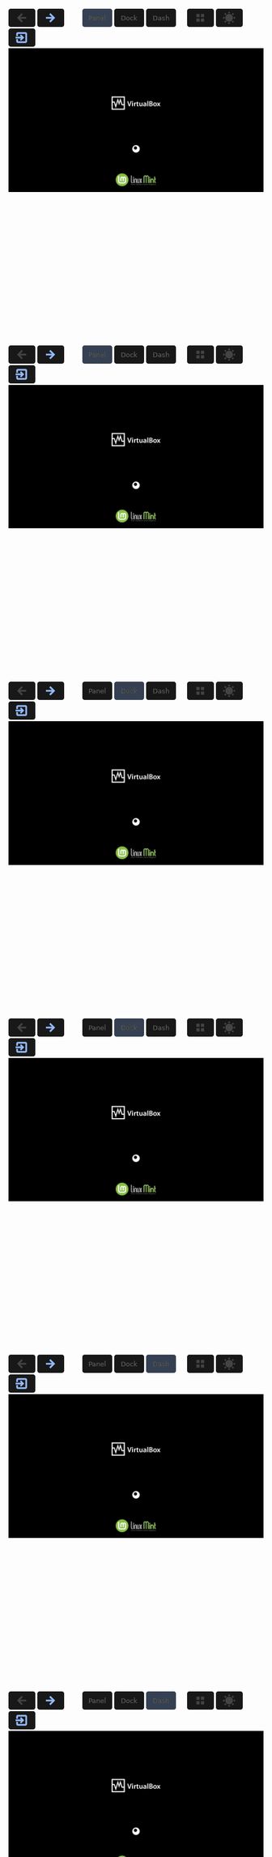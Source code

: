 <br><br><br><br><br><br><br><br><br><br><br><br><br><br><br><br>

<span id="1lws">
  <a href="https://github.com/pl453s/linux-mint-gnome/blob/main/tour/test.md#1lws"><img src="../btn/button_back_inactive.png"></a>
  <a href="https://github.com/pl453s/linux-mint-gnome/blob/main/tour/test.md#2lws"><img src="../btn/button_next.png"></a>
  &emsp;&emsp;
  <a href="https://github.com/pl453s/linux-mint-gnome/blob/main/tour/test.md#1lws"><img src="../btn/button_panel_on_inactive.png"></a>
  <a href="https://github.com/pl453s/linux-mint-gnome/blob/main/tour/test.md#1lws"><img src="../btn/button_dock_off_inactive.png"></a>
  <a href="https://github.com/pl453s/linux-mint-gnome/blob/main/tour/test.md#1lws"><img src="../btn/button_dash_off_inactive.png"></a>
  &emsp;
  <a href="https://github.com/pl453s/linux-mint-gnome/blob/main/tour/test.md#1lws"><img src="../btn/button_icons_off_inactive.png"></a>
  <a href="https://github.com/pl453s/linux-mint-gnome/blob/main/tour/test.md#1lws"><img src="../btn/button_dark_off_inactive.png"></a>
  &emsp;&emsp;
  <a href="https://github.com/pl453s/linux-mint-gnome"><img src="../btn/button_exit.png"></a>
  <img src="../img/1_boot.png">
</span>

<br><br><br><br><br><br><br><br><br><br><br><br><br><br><br><br>

<span id="1lwh">
  <a href="https://github.com/pl453s/linux-mint-gnome/blob/main/tour/test.md#1lwh"><img src="../btn/button_back_inactive.png"></a>
  <a href="https://github.com/pl453s/linux-mint-gnome/blob/main/tour/test.md#2lwh"><img src="../btn/button_next.png"></a>
  &emsp;&emsp;
  <a href="https://github.com/pl453s/linux-mint-gnome/blob/main/tour/test.md#1lwh"><img src="../btn/button_panel_on_inactive.png"></a>
  <a href="https://github.com/pl453s/linux-mint-gnome/blob/main/tour/test.md#1lwh"><img src="../btn/button_dock_off_inactive.png"></a>
  <a href="https://github.com/pl453s/linux-mint-gnome/blob/main/tour/test.md#1lwh"><img src="../btn/button_dash_off_inactive.png"></a>
  &emsp;
  <a href="https://github.com/pl453s/linux-mint-gnome/blob/main/tour/test.md#1lwh"><img src="../btn/button_icons_off_inactive.png"></a>
  <a href="https://github.com/pl453s/linux-mint-gnome/blob/main/tour/test.md#1lwh"><img src="../btn/button_dark_off_inactive.png"></a>
  &emsp;&emsp;
  <a href="https://github.com/pl453s/linux-mint-gnome"><img src="../btn/button_exit.png"></a>
  <img src="../img/1_boot.png">
</span>

<br><br><br><br><br><br><br><br><br><br><br><br><br><br><br><br>

<span id="1lms">
  <a href="https://github.com/pl453s/linux-mint-gnome/blob/main/tour/test.md#1lms"><img src="../btn/button_back_inactive.png"></a>
  <a href="https://github.com/pl453s/linux-mint-gnome/blob/main/tour/test.md#2lms"><img src="../btn/button_next.png"></a>
  &emsp;&emsp;
  <a href="https://github.com/pl453s/linux-mint-gnome/blob/main/tour/test.md#1lms"><img src="../btn/button_panel_off_inactive.png"></a>
  <a href="https://github.com/pl453s/linux-mint-gnome/blob/main/tour/test.md#1lms"><img src="../btn/button_dock_on_inactive.png"></a>
  <a href="https://github.com/pl453s/linux-mint-gnome/blob/main/tour/test.md#1lms"><img src="../btn/button_dash_off_inactive.png"></a>
  &emsp;
  <a href="https://github.com/pl453s/linux-mint-gnome/blob/main/tour/test.md#1lms"><img src="../btn/button_icons_off_inactive.png"></a>
  <a href="https://github.com/pl453s/linux-mint-gnome/blob/main/tour/test.md#1lms"><img src="../btn/button_dark_off_inactive.png"></a>
  &emsp;&emsp;
  <a href="https://github.com/pl453s/linux-mint-gnome"><img src="../btn/button_exit.png"></a>
  <img src="../img/1_boot.png">
</span>

<br><br><br><br><br><br><br><br><br><br><br><br><br><br><br><br>

<span id="1lmh">
  <a href="https://github.com/pl453s/linux-mint-gnome/blob/main/tour/test.md#1lmh"><img src="../btn/button_back_inactive.png"></a>
  <a href="https://github.com/pl453s/linux-mint-gnome/blob/main/tour/test.md#2lmh"><img src="../btn/button_next.png"></a>
  &emsp;&emsp;
  <a href="https://github.com/pl453s/linux-mint-gnome/blob/main/tour/test.md#1lmh"><img src="../btn/button_panel_off_inactive.png"></a>
  <a href="https://github.com/pl453s/linux-mint-gnome/blob/main/tour/test.md#1lmh"><img src="../btn/button_dock_on_inactive.png"></a>
  <a href="https://github.com/pl453s/linux-mint-gnome/blob/main/tour/test.md#1lmh"><img src="../btn/button_dash_off_inactive.png"></a>
  &emsp;
  <a href="https://github.com/pl453s/linux-mint-gnome/blob/main/tour/test.md#1lmh"><img src="../btn/button_icons_off_inactive.png"></a>
  <a href="https://github.com/pl453s/linux-mint-gnome/blob/main/tour/test.md#1lmh"><img src="../btn/button_dark_off_inactive.png"></a>
  &emsp;&emsp;
  <a href="https://github.com/pl453s/linux-mint-gnome"><img src="../btn/button_exit.png"></a>
  <img src="../img/1_boot.png">
</span>

<br><br><br><br><br><br><br><br><br><br><br><br><br><br><br><br>

<span id="1lgs">
  <a href="https://github.com/pl453s/linux-mint-gnome/blob/main/tour/test.md#1lgs"><img src="../btn/button_back_inactive.png"></a>
  <a href="https://github.com/pl453s/linux-mint-gnome/blob/main/tour/test.md#2lgs"><img src="../btn/button_next.png"></a>
  &emsp;&emsp;
  <a href="https://github.com/pl453s/linux-mint-gnome/blob/main/tour/test.md#1lgs"><img src="../btn/button_panel_off_inactive.png"></a>
  <a href="https://github.com/pl453s/linux-mint-gnome/blob/main/tour/test.md#1lgs"><img src="../btn/button_dock_off_inactive.png"></a>
  <a href="https://github.com/pl453s/linux-mint-gnome/blob/main/tour/test.md#1lgs"><img src="../btn/button_dash_on_inactive.png"></a>
  &emsp;
  <a href="https://github.com/pl453s/linux-mint-gnome/blob/main/tour/test.md#1lgs"><img src="../btn/button_icons_off_inactive.png"></a>
  <a href="https://github.com/pl453s/linux-mint-gnome/blob/main/tour/test.md#1lgs"><img src="../btn/button_dark_off_inactive.png"></a>
  &emsp;&emsp;
  <a href="https://github.com/pl453s/linux-mint-gnome"><img src="../btn/button_exit.png"></a>
  <img src="../img/1_boot.png">
</span>

<br><br><br><br><br><br><br><br><br><br><br><br><br><br><br><br>

<span id="1lgh">
  <a href="https://github.com/pl453s/linux-mint-gnome/blob/main/tour/test.md#1lgh"><img src="../btn/button_back_inactive.png"></a>
  <a href="https://github.com/pl453s/linux-mint-gnome/blob/main/tour/test.md#2lgh"><img src="../btn/button_next.png"></a>
  &emsp;&emsp;
  <a href="https://github.com/pl453s/linux-mint-gnome/blob/main/tour/test.md#1lgh"><img src="../btn/button_panel_off_inactive.png"></a>
  <a href="https://github.com/pl453s/linux-mint-gnome/blob/main/tour/test.md#1lgh"><img src="../btn/button_dock_off_inactive.png"></a>
  <a href="https://github.com/pl453s/linux-mint-gnome/blob/main/tour/test.md#1lgh"><img src="../btn/button_dash_on_inactive.png"></a>
  &emsp;
  <a href="https://github.com/pl453s/linux-mint-gnome/blob/main/tour/test.md#1lgh"><img src="../btn/button_icons_off_inactive.png"></a>
  <a href="https://github.com/pl453s/linux-mint-gnome/blob/main/tour/test.md#1lgh"><img src="../btn/button_dark_off_inactive.png"></a>
  &emsp;&emsp;
  <a href="https://github.com/pl453s/linux-mint-gnome"><img src="../btn/button_exit.png"></a>
  <img src="../img/1_boot.png">
</span>

<br><br><br><br><br><br><br><br><br><br><br><br><br><br><br><br>

<span id="1dws">
  <a href="https://github.com/pl453s/linux-mint-gnome/blob/main/tour/test.md#1dws"><img src="../btn/button_back_inactive.png"></a>
  <a href="https://github.com/pl453s/linux-mint-gnome/blob/main/tour/test.md#2dws"><img src="../btn/button_next.png"></a>
  &emsp;&emsp;
  <a href="https://github.com/pl453s/linux-mint-gnome/blob/main/tour/test.md#1dws"><img src="../btn/button_panel_on_inactive.png"></a>
  <a href="https://github.com/pl453s/linux-mint-gnome/blob/main/tour/test.md#1dws"><img src="../btn/button_dock_off_inactive.png"></a>
  <a href="https://github.com/pl453s/linux-mint-gnome/blob/main/tour/test.md#1dws"><img src="../btn/button_dash_off_inactive.png"></a>
  &emsp;
  <a href="https://github.com/pl453s/linux-mint-gnome/blob/main/tour/test.md#1dws"><img src="../btn/button_icons_off_inactive.png"></a>
  <a href="https://github.com/pl453s/linux-mint-gnome/blob/main/tour/test.md#1dws"><img src="../btn/button_dark_off_inactive.png"></a>
  &emsp;&emsp;
  <a href="https://github.com/pl453s/linux-mint-gnome"><img src="../btn/button_exit.png"></a>
  <img src="../img/1_boot.png">
</span>

<br><br><br><br><br><br><br><br><br><br><br><br><br><br><br><br>

<span id="1dwh">
  <a href="https://github.com/pl453s/linux-mint-gnome/blob/main/tour/test.md#1dwh"><img src="../btn/button_back_inactive.png"></a>
  <a href="https://github.com/pl453s/linux-mint-gnome/blob/main/tour/test.md#2dwh"><img src="../btn/button_next.png"></a>
  &emsp;&emsp;
  <a href="https://github.com/pl453s/linux-mint-gnome/blob/main/tour/test.md#1dwh"><img src="../btn/button_panel_on_inactive.png"></a>
  <a href="https://github.com/pl453s/linux-mint-gnome/blob/main/tour/test.md#1dwh"><img src="../btn/button_dock_off_inactive.png"></a>
  <a href="https://github.com/pl453s/linux-mint-gnome/blob/main/tour/test.md#1dwh"><img src="../btn/button_dash_off_inactive.png"></a>
  &emsp;
  <a href="https://github.com/pl453s/linux-mint-gnome/blob/main/tour/test.md#1dwh"><img src="../btn/button_icons_off_inactive.png"></a>
  <a href="https://github.com/pl453s/linux-mint-gnome/blob/main/tour/test.md#1dwh"><img src="../btn/button_dark_off_inactive.png"></a>
  &emsp;&emsp;
  <a href="https://github.com/pl453s/linux-mint-gnome"><img src="../btn/button_exit.png"></a>
  <img src="../img/1_boot.png">
</span>

<br><br><br><br><br><br><br><br><br><br><br><br><br><br><br><br>

<span id="1dms">
  <a href="https://github.com/pl453s/linux-mint-gnome/blob/main/tour/test.md#1dms"><img src="../btn/button_back_inactive.png"></a>
  <a href="https://github.com/pl453s/linux-mint-gnome/blob/main/tour/test.md#2dms"><img src="../btn/button_next.png"></a>
  &emsp;&emsp;
  <a href="https://github.com/pl453s/linux-mint-gnome/blob/main/tour/test.md#1dms"><img src="../btn/button_panel_off_inactive.png"></a>
  <a href="https://github.com/pl453s/linux-mint-gnome/blob/main/tour/test.md#1dms"><img src="../btn/button_dock_on_inactive.png"></a>
  <a href="https://github.com/pl453s/linux-mint-gnome/blob/main/tour/test.md#1dms"><img src="../btn/button_dash_off_inactive.png"></a>
  &emsp;
  <a href="https://github.com/pl453s/linux-mint-gnome/blob/main/tour/test.md#1dms"><img src="../btn/button_icons_off_inactive.png"></a>
  <a href="https://github.com/pl453s/linux-mint-gnome/blob/main/tour/test.md#1dms"><img src="../btn/button_dark_off_inactive.png"></a>
  &emsp;&emsp;
  <a href="https://github.com/pl453s/linux-mint-gnome"><img src="../btn/button_exit.png"></a>
  <img src="../img/1_boot.png">
</span>

<br><br><br><br><br><br><br><br><br><br><br><br><br><br><br><br>

<span id="1dmh">
  <a href="https://github.com/pl453s/linux-mint-gnome/blob/main/tour/test.md#1dmh"><img src="../btn/button_back_inactive.png"></a>
  <a href="https://github.com/pl453s/linux-mint-gnome/blob/main/tour/test.md#2dmh"><img src="../btn/button_next.png"></a>
  &emsp;&emsp;
  <a href="https://github.com/pl453s/linux-mint-gnome/blob/main/tour/test.md#1dmh"><img src="../btn/button_panel_off_inactive.png"></a>
  <a href="https://github.com/pl453s/linux-mint-gnome/blob/main/tour/test.md#1dmh"><img src="../btn/button_dock_on_inactive.png"></a>
  <a href="https://github.com/pl453s/linux-mint-gnome/blob/main/tour/test.md#1dmh"><img src="../btn/button_dash_off_inactive.png"></a>
  &emsp;
  <a href="https://github.com/pl453s/linux-mint-gnome/blob/main/tour/test.md#1dmh"><img src="../btn/button_icons_off_inactive.png"></a>
  <a href="https://github.com/pl453s/linux-mint-gnome/blob/main/tour/test.md#1dmh"><img src="../btn/button_dark_off_inactive.png"></a>
  &emsp;&emsp;
  <a href="https://github.com/pl453s/linux-mint-gnome"><img src="../btn/button_exit.png"></a>
  <img src="../img/1_boot.png">
</span>

<br><br><br><br><br><br><br><br><br><br><br><br><br><br><br><br>

<span id="1dgs">
  <a href="https://github.com/pl453s/linux-mint-gnome/blob/main/tour/test.md#1dgs"><img src="../btn/button_back_inactive.png"></a>
  <a href="https://github.com/pl453s/linux-mint-gnome/blob/main/tour/test.md#2dgs"><img src="../btn/button_next.png"></a>
  &emsp;&emsp;
  <a href="https://github.com/pl453s/linux-mint-gnome/blob/main/tour/test.md#1dgs"><img src="../btn/button_panel_off_inactive.png"></a>
  <a href="https://github.com/pl453s/linux-mint-gnome/blob/main/tour/test.md#1dgs"><img src="../btn/button_dock_off_inactive.png"></a>
  <a href="https://github.com/pl453s/linux-mint-gnome/blob/main/tour/test.md#1dgs"><img src="../btn/button_dash_on_inactive.png"></a>
  &emsp;
  <a href="https://github.com/pl453s/linux-mint-gnome/blob/main/tour/test.md#1dgs"><img src="../btn/button_icons_off_inactive.png"></a>
  <a href="https://github.com/pl453s/linux-mint-gnome/blob/main/tour/test.md#1dgs"><img src="../btn/button_dark_off_inactive.png"></a>
  &emsp;&emsp;
  <a href="https://github.com/pl453s/linux-mint-gnome"><img src="../btn/button_exit.png"></a>
  <img src="../img/1_boot.png">
</span>

<br><br><br><br><br><br><br><br><br><br><br><br><br><br><br><br>

<span id="1dgh">
  <a href="https://github.com/pl453s/linux-mint-gnome/blob/main/tour/test.md#1dgh"><img src="../btn/button_back_inactive.png"></a>
  <a href="https://github.com/pl453s/linux-mint-gnome/blob/main/tour/test.md#2dgh"><img src="../btn/button_next.png"></a>
  &emsp;&emsp;
  <a href="https://github.com/pl453s/linux-mint-gnome/blob/main/tour/test.md#1dgh"><img src="../btn/button_panel_off_inactive.png"></a>
  <a href="https://github.com/pl453s/linux-mint-gnome/blob/main/tour/test.md#1dgh"><img src="../btn/button_dock_off_inactive.png"></a>
  <a href="https://github.com/pl453s/linux-mint-gnome/blob/main/tour/test.md#1dgh"><img src="../btn/button_dash_on_inactive.png"></a>
  &emsp;
  <a href="https://github.com/pl453s/linux-mint-gnome/blob/main/tour/test.md#1dgh"><img src="../btn/button_icons_off_inactive.png"></a>
  <a href="https://github.com/pl453s/linux-mint-gnome/blob/main/tour/test.md#1dgh"><img src="../btn/button_dark_off_inactive.png"></a>
  &emsp;&emsp;
  <a href="https://github.com/pl453s/linux-mint-gnome"><img src="../btn/button_exit.png"></a>
  <img src="../img/1_boot.png">
</span>

<br><br><br><br><br><br><br><br><br><br><br><br><br><br><br><br>

<span id="2lws">
  <a href="https://github.com/pl453s/linux-mint-gnome/blob/main/tour/test.md#1lws"><img src="../btn/button_back.png"></a>
  <a href="https://github.com/pl453s/linux-mint-gnome/blob/main/tour/test.md#3lws"><img src="../btn/button_next.png"></a>
  &emsp;&emsp;
  <a href="https://github.com/pl453s/linux-mint-gnome/blob/main/tour/test.md#2lws"><img src="../btn/button_panel_on_inactive.png"></a>
  <a href="https://github.com/pl453s/linux-mint-gnome/blob/main/tour/test.md#2lws"><img src="../btn/button_dock_off_inactive.png"></a>
  <a href="https://github.com/pl453s/linux-mint-gnome/blob/main/tour/test.md#2lws"><img src="../btn/button_dash_off_inactive.png"></a>
  &emsp;
  <a href="https://github.com/pl453s/linux-mint-gnome/blob/main/tour/test.md#2lws"><img src="../btn/button_icons_off_inactive.png"></a>
  <a href="https://github.com/pl453s/linux-mint-gnome/blob/main/tour/test.md#2dws"><img src="../btn/button_dark_off.png"></a>
  &emsp;&emsp;
  <a href="https://github.com/pl453s/linux-mint-gnome"><img src="../btn/button_exit.png"></a>
  <img src="../img/2_light.png">
</span>

<br><br><br><br><br><br><br><br><br><br><br><br><br><br><br><br>

<span id="2lwh">
  <a href="https://github.com/pl453s/linux-mint-gnome/blob/main/tour/test.md#1lwh"><img src="../btn/button_back.png"></a>
  <a href="https://github.com/pl453s/linux-mint-gnome/blob/main/tour/test.md#3lwh"><img src="../btn/button_next.png"></a>
  &emsp;&emsp;
  <a href="https://github.com/pl453s/linux-mint-gnome/blob/main/tour/test.md#2lwh"><img src="../btn/button_panel_on_inactive.png"></a>
  <a href="https://github.com/pl453s/linux-mint-gnome/blob/main/tour/test.md#2lwh"><img src="../btn/button_dock_off_inactive.png"></a>
  <a href="https://github.com/pl453s/linux-mint-gnome/blob/main/tour/test.md#2lwh"><img src="../btn/button_dash_off_inactive.png"></a>
  &emsp;
  <a href="https://github.com/pl453s/linux-mint-gnome/blob/main/tour/test.md#2lwh"><img src="../btn/button_icons_off_inactive.png"></a>
  <a href="https://github.com/pl453s/linux-mint-gnome/blob/main/tour/test.md#2dwh"><img src="../btn/button_dark_off.png"></a>
  &emsp;&emsp;
  <a href="https://github.com/pl453s/linux-mint-gnome"><img src="../btn/button_exit.png"></a>
  <img src="../img/2_light.png">
</span>

<br><br><br><br><br><br><br><br><br><br><br><br><br><br><br><br>

<span id="2lms">
  <a href="https://github.com/pl453s/linux-mint-gnome/blob/main/tour/test.md#1lms"><img src="../btn/button_back.png"></a>
  <a href="https://github.com/pl453s/linux-mint-gnome/blob/main/tour/test.md#3lms"><img src="../btn/button_next.png"></a>
  &emsp;&emsp;
  <a href="https://github.com/pl453s/linux-mint-gnome/blob/main/tour/test.md#2lms"><img src="../btn/button_panel_off_inactive.png"></a>
  <a href="https://github.com/pl453s/linux-mint-gnome/blob/main/tour/test.md#2lms"><img src="../btn/button_dock_on_inactive.png"></a>
  <a href="https://github.com/pl453s/linux-mint-gnome/blob/main/tour/test.md#2lms"><img src="../btn/button_dash_off_inactive.png"></a>
  &emsp;
  <a href="https://github.com/pl453s/linux-mint-gnome/blob/main/tour/test.md#2lms"><img src="../btn/button_icons_off_inactive.png"></a>
  <a href="https://github.com/pl453s/linux-mint-gnome/blob/main/tour/test.md#2dms"><img src="../btn/button_dark_off.png"></a>
  &emsp;&emsp;
  <a href="https://github.com/pl453s/linux-mint-gnome"><img src="../btn/button_exit.png"></a>
  <img src="../img/2_light.png">
</span>

<br><br><br><br><br><br><br><br><br><br><br><br><br><br><br><br>

<span id="2lmh">
  <a href="https://github.com/pl453s/linux-mint-gnome/blob/main/tour/test.md#1lmh"><img src="../btn/button_back.png"></a>
  <a href="https://github.com/pl453s/linux-mint-gnome/blob/main/tour/test.md#3lmh"><img src="../btn/button_next.png"></a>
  &emsp;&emsp;
  <a href="https://github.com/pl453s/linux-mint-gnome/blob/main/tour/test.md#2lmh"><img src="../btn/button_panel_off_inactive.png"></a>
  <a href="https://github.com/pl453s/linux-mint-gnome/blob/main/tour/test.md#2lmh"><img src="../btn/button_dock_on_inactive.png"></a>
  <a href="https://github.com/pl453s/linux-mint-gnome/blob/main/tour/test.md#2lmh"><img src="../btn/button_dash_off_inactive.png"></a>
  &emsp;
  <a href="https://github.com/pl453s/linux-mint-gnome/blob/main/tour/test.md#2lmh"><img src="../btn/button_icons_off_inactive.png"></a>
  <a href="https://github.com/pl453s/linux-mint-gnome/blob/main/tour/test.md#2dmh"><img src="../btn/button_dark_off.png"></a>
  &emsp;&emsp;
  <a href="https://github.com/pl453s/linux-mint-gnome"><img src="../btn/button_exit.png"></a>
  <img src="../img/2_light.png">
</span>

<br><br><br><br><br><br><br><br><br><br><br><br><br><br><br><br>

<span id="2lgs">
  <a href="https://github.com/pl453s/linux-mint-gnome/blob/main/tour/test.md#1lgs"><img src="../btn/button_back.png"></a>
  <a href="https://github.com/pl453s/linux-mint-gnome/blob/main/tour/test.md#3lgs"><img src="../btn/button_next.png"></a>
  &emsp;&emsp;
  <a href="https://github.com/pl453s/linux-mint-gnome/blob/main/tour/test.md#2lgs"><img src="../btn/button_panel_off_inactive.png"></a>
  <a href="https://github.com/pl453s/linux-mint-gnome/blob/main/tour/test.md#2lgs"><img src="../btn/button_dock_off_inactive.png"></a>
  <a href="https://github.com/pl453s/linux-mint-gnome/blob/main/tour/test.md#2lgs"><img src="../btn/button_dash_on_inactive.png"></a>
  &emsp;
  <a href="https://github.com/pl453s/linux-mint-gnome/blob/main/tour/test.md#2lgs"><img src="../btn/button_icons_off_inactive.png"></a>
  <a href="https://github.com/pl453s/linux-mint-gnome/blob/main/tour/test.md#2dgs"><img src="../btn/button_dark_off.png"></a>
  &emsp;&emsp;
  <a href="https://github.com/pl453s/linux-mint-gnome"><img src="../btn/button_exit.png"></a>
  <img src="../img/2_light.png">
</span>

<br><br><br><br><br><br><br><br><br><br><br><br><br><br><br><br>

<span id="2lgh">
  <a href="https://github.com/pl453s/linux-mint-gnome/blob/main/tour/test.md#1lgh"><img src="../btn/button_back.png"></a>
  <a href="https://github.com/pl453s/linux-mint-gnome/blob/main/tour/test.md#3lgh"><img src="../btn/button_next.png"></a>
  &emsp;&emsp;
  <a href="https://github.com/pl453s/linux-mint-gnome/blob/main/tour/test.md#2lgh"><img src="../btn/button_panel_off_inactive.png"></a>
  <a href="https://github.com/pl453s/linux-mint-gnome/blob/main/tour/test.md#2lgh"><img src="../btn/button_dock_off_inactive.png"></a>
  <a href="https://github.com/pl453s/linux-mint-gnome/blob/main/tour/test.md#2lgh"><img src="../btn/button_dash_on_inactive.png"></a>
  &emsp;
  <a href="https://github.com/pl453s/linux-mint-gnome/blob/main/tour/test.md#2lgh"><img src="../btn/button_icons_off_inactive.png"></a>
  <a href="https://github.com/pl453s/linux-mint-gnome/blob/main/tour/test.md#2dgh"><img src="../btn/button_dark_off.png"></a>
  &emsp;&emsp;
  <a href="https://github.com/pl453s/linux-mint-gnome"><img src="../btn/button_exit.png"></a>
  <img src="../img/2_light.png">
</span>

<br><br><br><br><br><br><br><br><br><br><br><br><br><br><br><br>

<span id="2dws">
  <a href="https://github.com/pl453s/linux-mint-gnome/blob/main/tour/test.md#1dws"><img src="../btn/button_back.png"></a>
  <a href="https://github.com/pl453s/linux-mint-gnome/blob/main/tour/test.md#3dws"><img src="../btn/button_next.png"></a>
  &emsp;&emsp;
  <a href="https://github.com/pl453s/linux-mint-gnome/blob/main/tour/test.md#2dws"><img src="../btn/button_panel_on_inactive.png"></a>
  <a href="https://github.com/pl453s/linux-mint-gnome/blob/main/tour/test.md#2dws"><img src="../btn/button_dock_off_inactive.png"></a>
  <a href="https://github.com/pl453s/linux-mint-gnome/blob/main/tour/test.md#2dws"><img src="../btn/button_dash_off_inactive.png"></a>
  &emsp;
  <a href="https://github.com/pl453s/linux-mint-gnome/blob/main/tour/test.md#2dws"><img src="../btn/button_icons_off_inactive.png"></a>
  <a href="https://github.com/pl453s/linux-mint-gnome/blob/main/tour/test.md#2lws"><img src="../btn/button_dark_off.png"></a>
  &emsp;&emsp;
  <a href="https://github.com/pl453s/linux-mint-gnome"><img src="../btn/button_exit.png"></a>
  <img src="../img/2_dark.png">
</span>

<br><br><br><br><br><br><br><br><br><br><br><br><br><br><br><br>

<span id="2dwh">
  <a href="https://github.com/pl453s/linux-mint-gnome/blob/main/tour/test.md#1dwh"><img src="../btn/button_back.png"></a>
  <a href="https://github.com/pl453s/linux-mint-gnome/blob/main/tour/test.md#3dwh"><img src="../btn/button_next.png"></a>
  &emsp;&emsp;
  <a href="https://github.com/pl453s/linux-mint-gnome/blob/main/tour/test.md#2dwh"><img src="../btn/button_panel_on_inactive.png"></a>
  <a href="https://github.com/pl453s/linux-mint-gnome/blob/main/tour/test.md#2dwh"><img src="../btn/button_dock_off_inactive.png"></a>
  <a href="https://github.com/pl453s/linux-mint-gnome/blob/main/tour/test.md#2dwh"><img src="../btn/button_dash_off_inactive.png"></a>
  &emsp;
  <a href="https://github.com/pl453s/linux-mint-gnome/blob/main/tour/test.md#2dwh"><img src="../btn/button_icons_off_inactive.png"></a>
  <a href="https://github.com/pl453s/linux-mint-gnome/blob/main/tour/test.md#2lwh"><img src="../btn/button_dark_off.png"></a>
  &emsp;&emsp;
  <a href="https://github.com/pl453s/linux-mint-gnome"><img src="../btn/button_exit.png"></a>
  <img src="../img/2_dark.png">
</span>

<br><br><br><br><br><br><br><br><br><br><br><br><br><br><br><br>

<span id="2dms">
  <a href="https://github.com/pl453s/linux-mint-gnome/blob/main/tour/test.md#1dms"><img src="../btn/button_back.png"></a>
  <a href="https://github.com/pl453s/linux-mint-gnome/blob/main/tour/test.md#3dms"><img src="../btn/button_next.png"></a>
  &emsp;&emsp;
  <a href="https://github.com/pl453s/linux-mint-gnome/blob/main/tour/test.md#2dms"><img src="../btn/button_panel_off_inactive.png"></a>
  <a href="https://github.com/pl453s/linux-mint-gnome/blob/main/tour/test.md#2dms"><img src="../btn/button_dock_on_inactive.png"></a>
  <a href="https://github.com/pl453s/linux-mint-gnome/blob/main/tour/test.md#2dms"><img src="../btn/button_dash_off_inactive.png"></a>
  &emsp;
  <a href="https://github.com/pl453s/linux-mint-gnome/blob/main/tour/test.md#2dms"><img src="../btn/button_icons_off_inactive.png"></a>
  <a href="https://github.com/pl453s/linux-mint-gnome/blob/main/tour/test.md#2lms"><img src="../btn/button_dark_off.png"></a>
  &emsp;&emsp;
  <a href="https://github.com/pl453s/linux-mint-gnome"><img src="../btn/button_exit.png"></a>
  <img src="../img/2_dark.png">
</span>

<br><br><br><br><br><br><br><br><br><br><br><br><br><br><br><br>

<span id="2dmh">
  <a href="https://github.com/pl453s/linux-mint-gnome/blob/main/tour/test.md#1dmh"><img src="../btn/button_back.png"></a>
  <a href="https://github.com/pl453s/linux-mint-gnome/blob/main/tour/test.md#3dmh"><img src="../btn/button_next.png"></a>
  &emsp;&emsp;
  <a href="https://github.com/pl453s/linux-mint-gnome/blob/main/tour/test.md#2dmh"><img src="../btn/button_panel_off_inactive.png"></a>
  <a href="https://github.com/pl453s/linux-mint-gnome/blob/main/tour/test.md#2dmh"><img src="../btn/button_dock_on_inactive.png"></a>
  <a href="https://github.com/pl453s/linux-mint-gnome/blob/main/tour/test.md#2dmh"><img src="../btn/button_dash_off_inactive.png"></a>
  &emsp;
  <a href="https://github.com/pl453s/linux-mint-gnome/blob/main/tour/test.md#2dmh"><img src="../btn/button_icons_off_inactive.png"></a>
  <a href="https://github.com/pl453s/linux-mint-gnome/blob/main/tour/test.md#2lmh"><img src="../btn/button_dark_off.png"></a>
  &emsp;&emsp;
  <a href="https://github.com/pl453s/linux-mint-gnome"><img src="../btn/button_exit.png"></a>
  <img src="../img/2_dark.png">
</span>

<br><br><br><br><br><br><br><br><br><br><br><br><br><br><br><br>

<span id="2dgs">
  <a href="https://github.com/pl453s/linux-mint-gnome/blob/main/tour/test.md#1dgs"><img src="../btn/button_back.png"></a>
  <a href="https://github.com/pl453s/linux-mint-gnome/blob/main/tour/test.md#3dgs"><img src="../btn/button_next.png"></a>
  &emsp;&emsp;
  <a href="https://github.com/pl453s/linux-mint-gnome/blob/main/tour/test.md#2dgs"><img src="../btn/button_panel_off_inactive.png"></a>
  <a href="https://github.com/pl453s/linux-mint-gnome/blob/main/tour/test.md#2dgs"><img src="../btn/button_dock_off_inactive.png"></a>
  <a href="https://github.com/pl453s/linux-mint-gnome/blob/main/tour/test.md#2dgs"><img src="../btn/button_dash_on_inactive.png"></a>
  &emsp;
  <a href="https://github.com/pl453s/linux-mint-gnome/blob/main/tour/test.md#2dgs"><img src="../btn/button_icons_off_inactive.png"></a>
  <a href="https://github.com/pl453s/linux-mint-gnome/blob/main/tour/test.md#2lgs"><img src="../btn/button_dark_off.png"></a>
  &emsp;&emsp;
  <a href="https://github.com/pl453s/linux-mint-gnome"><img src="../btn/button_exit.png"></a>
  <img src="../img/2_dark.png">
</span>

<br><br><br><br><br><br><br><br><br><br><br><br><br><br><br><br>

<span id="2dgh">
  <a href="https://github.com/pl453s/linux-mint-gnome/blob/main/tour/test.md#1dgh"><img src="../btn/button_back.png"></a>
  <a href="https://github.com/pl453s/linux-mint-gnome/blob/main/tour/test.md#3dgh"><img src="../btn/button_next.png"></a>
  &emsp;&emsp;
  <a href="https://github.com/pl453s/linux-mint-gnome/blob/main/tour/test.md#2dgh"><img src="../btn/button_panel_off_inactive.png"></a>
  <a href="https://github.com/pl453s/linux-mint-gnome/blob/main/tour/test.md#2dgh"><img src="../btn/button_dock_off_inactive.png"></a>
  <a href="https://github.com/pl453s/linux-mint-gnome/blob/main/tour/test.md#2dgh"><img src="../btn/button_dash_on_inactive.png"></a>
  &emsp;
  <a href="https://github.com/pl453s/linux-mint-gnome/blob/main/tour/test.md#2dgh"><img src="../btn/button_icons_off_inactive.png"></a>
  <a href="https://github.com/pl453s/linux-mint-gnome/blob/main/tour/test.md#2lgh"><img src="../btn/button_dark_off.png"></a>
  &emsp;&emsp;
  <a href="https://github.com/pl453s/linux-mint-gnome"><img src="../btn/button_exit.png"></a>
  <img src="../img/2_dark.png">
</span>

<br><br><br><br><br><br><br><br><br><br><br><br><br><br><br><br>

<span id="3lws">
  <a href="https://github.com/pl453s/linux-mint-gnome/blob/main/tour/test.md#2lws"><img src="../btn/button_back.png"></a>
  <a href="https://github.com/pl453s/linux-mint-gnome/blob/main/tour/test.md#4lws"><img src="../btn/button_next.png"></a>
  &emsp;&emsp;
  <a href="https://github.com/pl453s/linux-mint-gnome/blob/main/tour/test.md#3lws"><img src="../btn/button_panel_on.png"></a>
  <a href="https://github.com/pl453s/linux-mint-gnome/blob/main/tour/test.md#3lms"><img src="../btn/button_dock_off.png"></a>
  <a href="https://github.com/pl453s/linux-mint-gnome/blob/main/tour/test.md#3lgs"><img src="../btn/button_dash_off.png"></a>
  &emsp;
  <a href="https://github.com/pl453s/linux-mint-gnome/blob/main/tour/test.md#3lwh"><img src="../btn/button_icons_off.png"></a>
  <a href="https://github.com/pl453s/linux-mint-gnome/blob/main/tour/test.md#3dws"><img src="../btn/button_dark_off.png"></a>
  &emsp;&emsp;
  <a href="https://github.com/pl453s/linux-mint-gnome"><img src="../btn/button_exit.png"></a>
  <img src="../img/3_lws.png">
</span>

<br><br><br><br><br><br><br><br><br><br><br><br><br><br><br><br>

<span id="3lwh">
  <a href="https://github.com/pl453s/linux-mint-gnome/blob/main/tour/test.md#2lwh"><img src="../btn/button_back.png"></a>
  <a href="https://github.com/pl453s/linux-mint-gnome/blob/main/tour/test.md#4lwh"><img src="../btn/button_next.png"></a>
  &emsp;&emsp;
  <a href="https://github.com/pl453s/linux-mint-gnome/blob/main/tour/test.md#3lwh"><img src="../btn/button_panel_on.png"></a>
  <a href="https://github.com/pl453s/linux-mint-gnome/blob/main/tour/test.md#3lmh"><img src="../btn/button_dock_off.png"></a>
  <a href="https://github.com/pl453s/linux-mint-gnome/blob/main/tour/test.md#3lgh"><img src="../btn/button_dash_off.png"></a>
  &emsp;
  <a href="https://github.com/pl453s/linux-mint-gnome/blob/main/tour/test.md#3lws"><img src="../btn/button_icons_off.png"></a>
  <a href="https://github.com/pl453s/linux-mint-gnome/blob/main/tour/test.md#3dwh"><img src="../btn/button_dark_off.png"></a>
  &emsp;&emsp;
  <a href="https://github.com/pl453s/linux-mint-gnome"><img src="../btn/button_exit.png"></a>
  <img src="../img/3_lwh.png">
</span>

<br><br><br><br><br><br><br><br><br><br><br><br><br><br><br><br>

<span id="3lms">
  <a href="https://github.com/pl453s/linux-mint-gnome/blob/main/tour/test.md#2lms"><img src="../btn/button_back.png"></a>
  <a href="https://github.com/pl453s/linux-mint-gnome/blob/main/tour/test.md#4lms"><img src="../btn/button_next.png"></a>
  &emsp;&emsp;
  <a href="https://github.com/pl453s/linux-mint-gnome/blob/main/tour/test.md#3lws"><img src="../btn/button_panel_off.png"></a>
  <a href="https://github.com/pl453s/linux-mint-gnome/blob/main/tour/test.md#3lms"><img src="../btn/button_dock_on.png"></a>
  <a href="https://github.com/pl453s/linux-mint-gnome/blob/main/tour/test.md#3lgs"><img src="../btn/button_dash_off.png"></a>
  &emsp;
  <a href="https://github.com/pl453s/linux-mint-gnome/blob/main/tour/test.md#3lmh"><img src="../btn/button_icons_off.png"></a>
  <a href="https://github.com/pl453s/linux-mint-gnome/blob/main/tour/test.md#3dms"><img src="../btn/button_dark_off.png"></a>
  &emsp;&emsp;
  <a href="https://github.com/pl453s/linux-mint-gnome"><img src="../btn/button_exit.png"></a>
  <img src="../img/3_lms.png">
</span>

<br><br><br><br><br><br><br><br><br><br><br><br><br><br><br><br>

<span id="3lmh">
  <a href="https://github.com/pl453s/linux-mint-gnome/blob/main/tour/test.md#2lmh"><img src="../btn/button_back.png"></a>
  <a href="https://github.com/pl453s/linux-mint-gnome/blob/main/tour/test.md#4lmh"><img src="../btn/button_next.png"></a>
  &emsp;&emsp;
  <a href="https://github.com/pl453s/linux-mint-gnome/blob/main/tour/test.md#3lwh"><img src="../btn/button_panel_off.png"></a>
  <a href="https://github.com/pl453s/linux-mint-gnome/blob/main/tour/test.md#3lmh"><img src="../btn/button_dock_on.png"></a>
  <a href="https://github.com/pl453s/linux-mint-gnome/blob/main/tour/test.md#3lgh"><img src="../btn/button_dash_off.png"></a>
  &emsp;
  <a href="https://github.com/pl453s/linux-mint-gnome/blob/main/tour/test.md#3lms"><img src="../btn/button_icons_off.png"></a>
  <a href="https://github.com/pl453s/linux-mint-gnome/blob/main/tour/test.md#3dmh"><img src="../btn/button_dark_off.png"></a>
  &emsp;&emsp;
  <a href="https://github.com/pl453s/linux-mint-gnome"><img src="../btn/button_exit.png"></a>
  <img src="../img/3_lmh.png">
</span>

<br><br><br><br><br><br><br><br><br><br><br><br><br><br><br><br>

<span id="3lgs">
  <a href="https://github.com/pl453s/linux-mint-gnome/blob/main/tour/test.md#2lgs"><img src="../btn/button_back.png"></a>
  <a href="https://github.com/pl453s/linux-mint-gnome/blob/main/tour/test.md#4lgs"><img src="../btn/button_next.png"></a>
  &emsp;&emsp;
  <a href="https://github.com/pl453s/linux-mint-gnome/blob/main/tour/test.md#3lws"><img src="../btn/button_panel_off.png"></a>
  <a href="https://github.com/pl453s/linux-mint-gnome/blob/main/tour/test.md#3lms"><img src="../btn/button_dock_off.png"></a>
  <a href="https://github.com/pl453s/linux-mint-gnome/blob/main/tour/test.md#3lgs"><img src="../btn/button_dash_on.png"></a>
  &emsp;
  <a href="https://github.com/pl453s/linux-mint-gnome/blob/main/tour/test.md#3lgh"><img src="../btn/button_icons_off.png"></a>
  <a href="https://github.com/pl453s/linux-mint-gnome/blob/main/tour/test.md#3dgs"><img src="../btn/button_dark_off.png"></a>
  &emsp;&emsp;
  <a href="https://github.com/pl453s/linux-mint-gnome"><img src="../btn/button_exit.png"></a>
  <img src="../img/3_lgs.png">
</span>

<br><br><br><br><br><br><br><br><br><br><br><br><br><br><br><br>

<span id="3lgh">
  <a href="https://github.com/pl453s/linux-mint-gnome/blob/main/tour/test.md#2lgh"><img src="../btn/button_back.png"></a>
  <a href="https://github.com/pl453s/linux-mint-gnome/blob/main/tour/test.md#4lgh"><img src="../btn/button_next.png"></a>
  &emsp;&emsp;
  <a href="https://github.com/pl453s/linux-mint-gnome/blob/main/tour/test.md#3lwh"><img src="../btn/button_panel_off.png"></a>
  <a href="https://github.com/pl453s/linux-mint-gnome/blob/main/tour/test.md#3lmh"><img src="../btn/button_dock_off.png"></a>
  <a href="https://github.com/pl453s/linux-mint-gnome/blob/main/tour/test.md#3lgh"><img src="../btn/button_dash_on.png"></a>
  &emsp;
  <a href="https://github.com/pl453s/linux-mint-gnome/blob/main/tour/test.md#3lgs"><img src="../btn/button_icons_off.png"></a>
  <a href="https://github.com/pl453s/linux-mint-gnome/blob/main/tour/test.md#3dgh"><img src="../btn/button_dark_off.png"></a>
  &emsp;&emsp;
  <a href="https://github.com/pl453s/linux-mint-gnome"><img src="../btn/button_exit.png"></a>
  <img src="../img/3_lgh.png">
</span>

<br><br><br><br><br><br><br><br><br><br><br><br><br><br><br><br>

<span id="3dws">
  <a href="https://github.com/pl453s/linux-mint-gnome/blob/main/tour/test.md#2dws"><img src="../btn/button_back.png"></a>
  <a href="https://github.com/pl453s/linux-mint-gnome/blob/main/tour/test.md#4dws"><img src="../btn/button_next.png"></a>
  &emsp;&emsp;
  <a href="https://github.com/pl453s/linux-mint-gnome/blob/main/tour/test.md#3dws"><img src="../btn/button_panel_on.png"></a>
  <a href="https://github.com/pl453s/linux-mint-gnome/blob/main/tour/test.md#3dms"><img src="../btn/button_dock_off.png"></a>
  <a href="https://github.com/pl453s/linux-mint-gnome/blob/main/tour/test.md#3dgs"><img src="../btn/button_dash_off.png"></a>
  &emsp;
  <a href="https://github.com/pl453s/linux-mint-gnome/blob/main/tour/test.md#3dwh"><img src="../btn/button_icons_off.png"></a>
  <a href="https://github.com/pl453s/linux-mint-gnome/blob/main/tour/test.md#3lws"><img src="../btn/button_dark_off.png"></a>
  &emsp;&emsp;
  <a href="https://github.com/pl453s/linux-mint-gnome"><img src="../btn/button_exit.png"></a>
  <img src="../img/3_dws.png">
</span>

<br><br><br><br><br><br><br><br><br><br><br><br><br><br><br><br>

<span id="3dwh">
  <a href="https://github.com/pl453s/linux-mint-gnome/blob/main/tour/test.md#2dwh"><img src="../btn/button_back.png"></a>
  <a href="https://github.com/pl453s/linux-mint-gnome/blob/main/tour/test.md#4dwh"><img src="../btn/button_next.png"></a>
  &emsp;&emsp;
  <a href="https://github.com/pl453s/linux-mint-gnome/blob/main/tour/test.md#3dwh"><img src="../btn/button_panel_on.png"></a>
  <a href="https://github.com/pl453s/linux-mint-gnome/blob/main/tour/test.md#3dmh"><img src="../btn/button_dock_off.png"></a>
  <a href="https://github.com/pl453s/linux-mint-gnome/blob/main/tour/test.md#3dgh"><img src="../btn/button_dash_off.png"></a>
  &emsp;
  <a href="https://github.com/pl453s/linux-mint-gnome/blob/main/tour/test.md#3dws"><img src="../btn/button_icons_off.png"></a>
  <a href="https://github.com/pl453s/linux-mint-gnome/blob/main/tour/test.md#3lwh"><img src="../btn/button_dark_off.png"></a>
  &emsp;&emsp;
  <a href="https://github.com/pl453s/linux-mint-gnome"><img src="../btn/button_exit.png"></a>
  <img src="../img/3_dwh.png">
</span>

<br><br><br><br><br><br><br><br><br><br><br><br><br><br><br><br>

<span id="3dms">
  <a href="https://github.com/pl453s/linux-mint-gnome/blob/main/tour/test.md#2dms"><img src="../btn/button_back.png"></a>
  <a href="https://github.com/pl453s/linux-mint-gnome/blob/main/tour/test.md#4dms"><img src="../btn/button_next.png"></a>
  &emsp;&emsp;
  <a href="https://github.com/pl453s/linux-mint-gnome/blob/main/tour/test.md#3dws"><img src="../btn/button_panel_off.png"></a>
  <a href="https://github.com/pl453s/linux-mint-gnome/blob/main/tour/test.md#3dms"><img src="../btn/button_dock_on.png"></a>
  <a href="https://github.com/pl453s/linux-mint-gnome/blob/main/tour/test.md#3dgs"><img src="../btn/button_dash_off.png"></a>
  &emsp;
  <a href="https://github.com/pl453s/linux-mint-gnome/blob/main/tour/test.md#3dmh"><img src="../btn/button_icons_off.png"></a>
  <a href="https://github.com/pl453s/linux-mint-gnome/blob/main/tour/test.md#3lms"><img src="../btn/button_dark_off.png"></a>
  &emsp;&emsp;
  <a href="https://github.com/pl453s/linux-mint-gnome"><img src="../btn/button_exit.png"></a>
  <img src="../img/3_dms.png">
</span>

<br><br><br><br><br><br><br><br><br><br><br><br><br><br><br><br>

<span id="3dmh">
  <a href="https://github.com/pl453s/linux-mint-gnome/blob/main/tour/test.md#2dmh"><img src="../btn/button_back.png"></a>
  <a href="https://github.com/pl453s/linux-mint-gnome/blob/main/tour/test.md#4dmh"><img src="../btn/button_next.png"></a>
  &emsp;&emsp;
  <a href="https://github.com/pl453s/linux-mint-gnome/blob/main/tour/test.md#3dwh"><img src="../btn/button_panel_off.png"></a>
  <a href="https://github.com/pl453s/linux-mint-gnome/blob/main/tour/test.md#3dmh"><img src="../btn/button_dock_on.png"></a>
  <a href="https://github.com/pl453s/linux-mint-gnome/blob/main/tour/test.md#3dgh"><img src="../btn/button_dash_off.png"></a>
  &emsp;
  <a href="https://github.com/pl453s/linux-mint-gnome/blob/main/tour/test.md#3dms"><img src="../btn/button_icons_off.png"></a>
  <a href="https://github.com/pl453s/linux-mint-gnome/blob/main/tour/test.md#3lmh"><img src="../btn/button_dark_off.png"></a>
  &emsp;&emsp;
  <a href="https://github.com/pl453s/linux-mint-gnome"><img src="../btn/button_exit.png"></a>
  <img src="../img/3_dmh.png">
</span>

<br><br><br><br><br><br><br><br><br><br><br><br><br><br><br><br>

<span id="3dgs">
  <a href="https://github.com/pl453s/linux-mint-gnome/blob/main/tour/test.md#2dgs"><img src="../btn/button_back.png"></a>
  <a href="https://github.com/pl453s/linux-mint-gnome/blob/main/tour/test.md#4dgs"><img src="../btn/button_next.png"></a>
  &emsp;&emsp;
  <a href="https://github.com/pl453s/linux-mint-gnome/blob/main/tour/test.md#3dws"><img src="../btn/button_panel_off.png"></a>
  <a href="https://github.com/pl453s/linux-mint-gnome/blob/main/tour/test.md#3dms"><img src="../btn/button_dock_off.png"></a>
  <a href="https://github.com/pl453s/linux-mint-gnome/blob/main/tour/test.md#3dgs"><img src="../btn/button_dash_on.png"></a>
  &emsp;
  <a href="https://github.com/pl453s/linux-mint-gnome/blob/main/tour/test.md#3dgh"><img src="../btn/button_icons_off.png"></a>
  <a href="https://github.com/pl453s/linux-mint-gnome/blob/main/tour/test.md#3lgs"><img src="../btn/button_dark_off.png"></a>
  &emsp;&emsp;
  <a href="https://github.com/pl453s/linux-mint-gnome"><img src="../btn/button_exit.png"></a>
  <img src="../img/3_dgs.png">
</span>

<br><br><br><br><br><br><br><br><br><br><br><br><br><br><br><br>

<span id="3dgh">
  <a href="https://github.com/pl453s/linux-mint-gnome/blob/main/tour/test.md#2dgh"><img src="../btn/button_back.png"></a>
  <a href="https://github.com/pl453s/linux-mint-gnome/blob/main/tour/test.md#4dgh"><img src="../btn/button_next.png"></a>
  &emsp;&emsp;
  <a href="https://github.com/pl453s/linux-mint-gnome/blob/main/tour/test.md#3dwh"><img src="../btn/button_panel_off.png"></a>
  <a href="https://github.com/pl453s/linux-mint-gnome/blob/main/tour/test.md#3dmh"><img src="../btn/button_dock_off.png"></a>
  <a href="https://github.com/pl453s/linux-mint-gnome/blob/main/tour/test.md#3dgh"><img src="../btn/button_dash_on.png"></a>
  &emsp;
  <a href="https://github.com/pl453s/linux-mint-gnome/blob/main/tour/test.md#3dgs"><img src="../btn/button_icons_off.png"></a>
  <a href="https://github.com/pl453s/linux-mint-gnome/blob/main/tour/test.md#3lgh"><img src="../btn/button_dark_off.png"></a>
  &emsp;&emsp;
  <a href="https://github.com/pl453s/linux-mint-gnome"><img src="../btn/button_exit.png"></a>
  <img src="../img/3_dgh.png">
</span>

<br><br><br><br><br><br><br><br><br><br><br><br><br><br><br><br>

<span id="4lws">
  <a href="https://github.com/pl453s/linux-mint-gnome/blob/main/tour/test.md#3lws"><img src="../btn/button_back.png"></a>
  <a href="https://github.com/pl453s/linux-mint-gnome/blob/main/tour/test.md#4lws"><img src="../btn/button_next_inactive.png"></a>
  &emsp;&emsp;
  <a href="https://github.com/pl453s/linux-mint-gnome/blob/main/tour/test.md#4lws"><img src="../btn/button_panel_on.png"></a>
  <a href="https://github.com/pl453s/linux-mint-gnome/blob/main/tour/test.md#4lms"><img src="../btn/button_dock_off.png"></a>
  <a href="https://github.com/pl453s/linux-mint-gnome/blob/main/tour/test.md#4lgs"><img src="../btn/button_dash_off.png"></a>
  &emsp;
  <a href="https://github.com/pl453s/linux-mint-gnome/blob/main/tour/test.md#4lws"><img src="../btn/button_icons_off_inactive.png"></a>
  <a href="https://github.com/pl453s/linux-mint-gnome/blob/main/tour/test.md#4dws"><img src="../btn/button_dark_off.png"></a>
  &emsp;&emsp;
  <a href="https://github.com/pl453s/linux-mint-gnome"><img src="../btn/button_exit.png"></a>
  <img src="../img/4_lw.png">
</span>

<br><br><br><br><br><br><br><br><br><br><br><br><br><br><br><br>

<span id="4lwh">
  <a href="https://github.com/pl453s/linux-mint-gnome/blob/main/tour/test.md#3lwh"><img src="../btn/button_back.png"></a>
  <a href="https://github.com/pl453s/linux-mint-gnome/blob/main/tour/test.md#4lwh"><img src="../btn/button_next_inactive.png"></a>
  &emsp;&emsp;
  <a href="https://github.com/pl453s/linux-mint-gnome/blob/main/tour/test.md#4lwh"><img src="../btn/button_panel_on.png"></a>
  <a href="https://github.com/pl453s/linux-mint-gnome/blob/main/tour/test.md#4lmh"><img src="../btn/button_dock_off.png"></a>
  <a href="https://github.com/pl453s/linux-mint-gnome/blob/main/tour/test.md#4lgh"><img src="../btn/button_dash_off.png"></a>
  &emsp;
  <a href="https://github.com/pl453s/linux-mint-gnome/blob/main/tour/test.md#4lwh"><img src="../btn/button_icons_off_inactive.png"></a>
  <a href="https://github.com/pl453s/linux-mint-gnome/blob/main/tour/test.md#4dwh"><img src="../btn/button_dark_off.png"></a>
  &emsp;&emsp;
  <a href="https://github.com/pl453s/linux-mint-gnome"><img src="../btn/button_exit.png"></a>
  <img src="../img/4_lw.png">
</span>

<br><br><br><br><br><br><br><br><br><br><br><br><br><br><br><br>

<span id="4lms">
  <a href="https://github.com/pl453s/linux-mint-gnome/blob/main/tour/test.md#3lms"><img src="../btn/button_back.png"></a>
  <a href="https://github.com/pl453s/linux-mint-gnome/blob/main/tour/test.md#4lms"><img src="../btn/button_next_inactive.png"></a>
  &emsp;&emsp;
  <a href="https://github.com/pl453s/linux-mint-gnome/blob/main/tour/test.md#4lws"><img src="../btn/button_panel_off.png"></a>
  <a href="https://github.com/pl453s/linux-mint-gnome/blob/main/tour/test.md#4lms"><img src="../btn/button_dock_on.png"></a>
  <a href="https://github.com/pl453s/linux-mint-gnome/blob/main/tour/test.md#4lgs"><img src="../btn/button_dash_off.png"></a>
  &emsp;
  <a href="https://github.com/pl453s/linux-mint-gnome/blob/main/tour/test.md#4lms"><img src="../btn/button_icons_off_inactive.png"></a>
  <a href="https://github.com/pl453s/linux-mint-gnome/blob/main/tour/test.md#4dms"><img src="../btn/button_dark_off.png"></a>
  &emsp;&emsp;
  <a href="https://github.com/pl453s/linux-mint-gnome"><img src="../btn/button_exit.png"></a>
  <img src="../img/4_lm.png">
</span>

<br><br><br><br><br><br><br><br><br><br><br><br><br><br><br><br>

<span id="4lmh">
  <a href="https://github.com/pl453s/linux-mint-gnome/blob/main/tour/test.md#3lmh"><img src="../btn/button_back.png"></a>
  <a href="https://github.com/pl453s/linux-mint-gnome/blob/main/tour/test.md#4lmh"><img src="../btn/button_next_inactive.png"></a>
  &emsp;&emsp;
  <a href="https://github.com/pl453s/linux-mint-gnome/blob/main/tour/test.md#4lwh"><img src="../btn/button_panel_off.png"></a>
  <a href="https://github.com/pl453s/linux-mint-gnome/blob/main/tour/test.md#4lmh"><img src="../btn/button_dock_on.png"></a>
  <a href="https://github.com/pl453s/linux-mint-gnome/blob/main/tour/test.md#4lgh"><img src="../btn/button_dash_off.png"></a>
  &emsp;
  <a href="https://github.com/pl453s/linux-mint-gnome/blob/main/tour/test.md#4lmh"><img src="../btn/button_icons_off_inactive.png"></a>
  <a href="https://github.com/pl453s/linux-mint-gnome/blob/main/tour/test.md#4dmh"><img src="../btn/button_dark_off.png"></a>
  &emsp;&emsp;
  <a href="https://github.com/pl453s/linux-mint-gnome"><img src="../btn/button_exit.png"></a>
  <img src="../img/4_lm.png">
</span>

<br><br><br><br><br><br><br><br><br><br><br><br><br><br><br><br>

<span id="4lgs">
  <a href="https://github.com/pl453s/linux-mint-gnome/blob/main/tour/test.md#3lgs"><img src="../btn/button_back.png"></a>
  <a href="https://github.com/pl453s/linux-mint-gnome/blob/main/tour/test.md#4lgs"><img src="../btn/button_next_inactive.png"></a>
  &emsp;&emsp;
  <a href="https://github.com/pl453s/linux-mint-gnome/blob/main/tour/test.md#4lws"><img src="../btn/button_panel_off.png"></a>
  <a href="https://github.com/pl453s/linux-mint-gnome/blob/main/tour/test.md#4lms"><img src="../btn/button_dock_off.png"></a>
  <a href="https://github.com/pl453s/linux-mint-gnome/blob/main/tour/test.md#4lgs"><img src="../btn/button_dash_on.png"></a>
  &emsp;
  <a href="https://github.com/pl453s/linux-mint-gnome/blob/main/tour/test.md#4lgs"><img src="../btn/button_icons_off_inactive.png"></a>
  <a href="https://github.com/pl453s/linux-mint-gnome/blob/main/tour/test.md#4dgs"><img src="../btn/button_dark_off.png"></a>
  &emsp;&emsp;
  <a href="https://github.com/pl453s/linux-mint-gnome"><img src="../btn/button_exit.png"></a>
  <img src="../img/4_lg.png">
</span>

<br><br><br><br><br><br><br><br><br><br><br><br><br><br><br><br>

<span id="4lgh">
  <a href="https://github.com/pl453s/linux-mint-gnome/blob/main/tour/test.md#3lgh"><img src="../btn/button_back.png"></a>
  <a href="https://github.com/pl453s/linux-mint-gnome/blob/main/tour/test.md#4lgh"><img src="../btn/button_next_inactive.png"></a>
  &emsp;&emsp;
  <a href="https://github.com/pl453s/linux-mint-gnome/blob/main/tour/test.md#4lwh"><img src="../btn/button_panel_off.png"></a>
  <a href="https://github.com/pl453s/linux-mint-gnome/blob/main/tour/test.md#4lmh"><img src="../btn/button_dock_off.png"></a>
  <a href="https://github.com/pl453s/linux-mint-gnome/blob/main/tour/test.md#4lgh"><img src="../btn/button_dash_on.png"></a>
  &emsp;
  <a href="https://github.com/pl453s/linux-mint-gnome/blob/main/tour/test.md#4lgh"><img src="../btn/button_icons_off_inactive.png"></a>
  <a href="https://github.com/pl453s/linux-mint-gnome/blob/main/tour/test.md#4dgh"><img src="../btn/button_dark_off.png"></a>
  &emsp;&emsp;
  <a href="https://github.com/pl453s/linux-mint-gnome"><img src="../btn/button_exit.png"></a>
  <img src="../img/4_lg.png">
</span>

<br><br><br><br><br><br><br><br><br><br><br><br><br><br><br><br>

<span id="4dws">
  <a href="https://github.com/pl453s/linux-mint-gnome/blob/main/tour/test.md#3dws"><img src="../btn/button_back.png"></a>
  <a href="https://github.com/pl453s/linux-mint-gnome/blob/main/tour/test.md#4dws"><img src="../btn/button_next_inactive.png"></a>
  &emsp;&emsp;
  <a href="https://github.com/pl453s/linux-mint-gnome/blob/main/tour/test.md#4dws"><img src="../btn/button_panel_on.png"></a>
  <a href="https://github.com/pl453s/linux-mint-gnome/blob/main/tour/test.md#4dms"><img src="../btn/button_dock_off.png"></a>
  <a href="https://github.com/pl453s/linux-mint-gnome/blob/main/tour/test.md#4dgs"><img src="../btn/button_dash_off.png"></a>
  &emsp;
  <a href="https://github.com/pl453s/linux-mint-gnome/blob/main/tour/test.md#4dws"><img src="../btn/button_icons_off_inactive.png"></a>
  <a href="https://github.com/pl453s/linux-mint-gnome/blob/main/tour/test.md#4lws"><img src="../btn/button_dark_off.png"></a>
  &emsp;&emsp;
  <a href="https://github.com/pl453s/linux-mint-gnome"><img src="../btn/button_exit.png"></a>
  <img src="../img/4_dw.png">
</span>

<br><br><br><br><br><br><br><br><br><br><br><br><br><br><br><br>

<span id="4dwh">
  <a href="https://github.com/pl453s/linux-mint-gnome/blob/main/tour/test.md#3dwh"><img src="../btn/button_back.png"></a>
  <a href="https://github.com/pl453s/linux-mint-gnome/blob/main/tour/test.md#4dwh"><img src="../btn/button_next_inactive.png"></a>
  &emsp;&emsp;
  <a href="https://github.com/pl453s/linux-mint-gnome/blob/main/tour/test.md#4dwh"><img src="../btn/button_panel_on.png"></a>
  <a href="https://github.com/pl453s/linux-mint-gnome/blob/main/tour/test.md#4dmh"><img src="../btn/button_dock_off.png"></a>
  <a href="https://github.com/pl453s/linux-mint-gnome/blob/main/tour/test.md#4dgh"><img src="../btn/button_dash_off.png"></a>
  &emsp;
  <a href="https://github.com/pl453s/linux-mint-gnome/blob/main/tour/test.md#4dwh"><img src="../btn/button_icons_off_inactive.png"></a>
  <a href="https://github.com/pl453s/linux-mint-gnome/blob/main/tour/test.md#4lwh"><img src="../btn/button_dark_off.png"></a>
  &emsp;&emsp;
  <a href="https://github.com/pl453s/linux-mint-gnome"><img src="../btn/button_exit.png"></a>
  <img src="../img/4_dw.png">
</span>

<br><br><br><br><br><br><br><br><br><br><br><br><br><br><br><br>

<span id="4dms">
  <a href="https://github.com/pl453s/linux-mint-gnome/blob/main/tour/test.md#3dms"><img src="../btn/button_back.png"></a>
  <a href="https://github.com/pl453s/linux-mint-gnome/blob/main/tour/test.md#4dms"><img src="../btn/button_next_inactive.png"></a>
  &emsp;&emsp;
  <a href="https://github.com/pl453s/linux-mint-gnome/blob/main/tour/test.md#4dws"><img src="../btn/button_panel_off.png"></a>
  <a href="https://github.com/pl453s/linux-mint-gnome/blob/main/tour/test.md#4dms"><img src="../btn/button_dock_on.png"></a>
  <a href="https://github.com/pl453s/linux-mint-gnome/blob/main/tour/test.md#4dgs"><img src="../btn/button_dash_off.png"></a>
  &emsp;
  <a href="https://github.com/pl453s/linux-mint-gnome/blob/main/tour/test.md#4dms"><img src="../btn/button_icons_off_inactive.png"></a>
  <a href="https://github.com/pl453s/linux-mint-gnome/blob/main/tour/test.md#4lms"><img src="../btn/button_dark_off.png"></a>
  &emsp;&emsp;
  <a href="https://github.com/pl453s/linux-mint-gnome"><img src="../btn/button_exit.png"></a>
  <img src="../img/4_dm.png">
</span>

<br><br><br><br><br><br><br><br><br><br><br><br><br><br><br><br>

<span id="4dmh">
  <a href="https://github.com/pl453s/linux-mint-gnome/blob/main/tour/test.md#3dmh"><img src="../btn/button_back.png"></a>
  <a href="https://github.com/pl453s/linux-mint-gnome/blob/main/tour/test.md#4dmh"><img src="../btn/button_next_inactive.png"></a>
  &emsp;&emsp;
  <a href="https://github.com/pl453s/linux-mint-gnome/blob/main/tour/test.md#4dwh"><img src="../btn/button_panel_off.png"></a>
  <a href="https://github.com/pl453s/linux-mint-gnome/blob/main/tour/test.md#4dmh"><img src="../btn/button_dock_on.png"></a>
  <a href="https://github.com/pl453s/linux-mint-gnome/blob/main/tour/test.md#4dgh"><img src="../btn/button_dash_off.png"></a>
  &emsp;
  <a href="https://github.com/pl453s/linux-mint-gnome/blob/main/tour/test.md#4dmh"><img src="../btn/button_icons_off_inactive.png"></a>
  <a href="https://github.com/pl453s/linux-mint-gnome/blob/main/tour/test.md#4lmh"><img src="../btn/button_dark_off.png"></a>
  &emsp;&emsp;
  <a href="https://github.com/pl453s/linux-mint-gnome"><img src="../btn/button_exit.png"></a>
  <img src="../img/4_dm.png">
</span>

<br><br><br><br><br><br><br><br><br><br><br><br><br><br><br><br>

<span id="4dgs">
  <a href="https://github.com/pl453s/linux-mint-gnome/blob/main/tour/test.md#3dgs"><img src="../btn/button_back.png"></a>
  <a href="https://github.com/pl453s/linux-mint-gnome/blob/main/tour/test.md#4dgs"><img src="../btn/button_next_inactive.png"></a>
  &emsp;&emsp;
  <a href="https://github.com/pl453s/linux-mint-gnome/blob/main/tour/test.md#4dws"><img src="../btn/button_panel_off.png"></a>
  <a href="https://github.com/pl453s/linux-mint-gnome/blob/main/tour/test.md#4dms"><img src="../btn/button_dock_off.png"></a>
  <a href="https://github.com/pl453s/linux-mint-gnome/blob/main/tour/test.md#4dgs"><img src="../btn/button_dash_on.png"></a>
  &emsp;
  <a href="https://github.com/pl453s/linux-mint-gnome/blob/main/tour/test.md#4dgs"><img src="../btn/button_icons_off_inactive.png"></a>
  <a href="https://github.com/pl453s/linux-mint-gnome/blob/main/tour/test.md#4lgs"><img src="../btn/button_dark_off.png"></a>
  &emsp;&emsp;
  <a href="https://github.com/pl453s/linux-mint-gnome"><img src="../btn/button_exit.png"></a>
  <img src="../img/4_dg.png">
</span>

<br><br><br><br><br><br><br><br><br><br><br><br><br><br><br><br>

<span id="4dgh">
  <a href="https://github.com/pl453s/linux-mint-gnome/blob/main/tour/test.md#3dgh"><img src="../btn/button_back.png"></a>
  <a href="https://github.com/pl453s/linux-mint-gnome/blob/main/tour/test.md#4dgh"><img src="../btn/button_next_inactive.png"></a>
  &emsp;&emsp;
  <a href="https://github.com/pl453s/linux-mint-gnome/blob/main/tour/test.md#4dwh"><img src="../btn/button_panel_off.png"></a>
  <a href="https://github.com/pl453s/linux-mint-gnome/blob/main/tour/test.md#4dmh"><img src="../btn/button_dock_off.png"></a>
  <a href="https://github.com/pl453s/linux-mint-gnome/blob/main/tour/test.md#4dgh"><img src="../btn/button_dash_on.png"></a>
  &emsp;
  <a href="https://github.com/pl453s/linux-mint-gnome/blob/main/tour/test.md#4dgh"><img src="../btn/button_icons_off_inactive.png"></a>
  <a href="https://github.com/pl453s/linux-mint-gnome/blob/main/tour/test.md#4lgh"><img src="../btn/button_dark_off.png"></a>
  &emsp;&emsp;
  <a href="https://github.com/pl453s/linux-mint-gnome"><img src="../btn/button_exit.png"></a>
  <img src="../img/4_dg.png">
</span>

